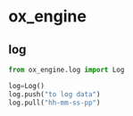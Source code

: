 
# ox_engine


## log 

```py
from ox_engine.log import Log

log=Log()
log.push("to log data")
log.pull("hh-mm-ss-pp")
```